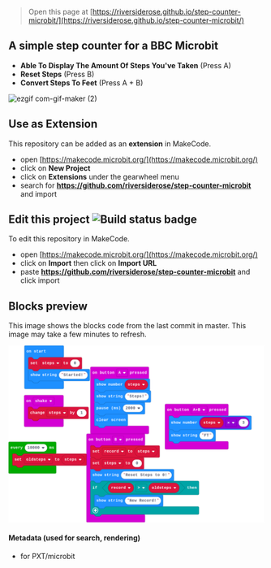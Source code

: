 
> Open this page at [https://riversiderose.github.io/step-counter-microbit/](https://riversiderose.github.io/step-counter-microbit/)

## A simple step counter for a BBC Microbit
* **Able To Display The Amount Of Steps You've Taken** (Press A)
* **Reset Steps** (Press B)
* **Convert Steps To Feet** (Press A + B)


![ezgif com-gif-maker (2)](https://user-images.githubusercontent.com/66091556/131727488-7f2c7c99-d0ca-4507-b0d8-c366665fc235.gif)
## Use as Extension

This repository can be added as an **extension** in MakeCode.

* open [https://makecode.microbit.org/](https://makecode.microbit.org/)
* click on **New Project**
* click on **Extensions** under the gearwheel menu
* search for **https://github.com/riversiderose/step-counter-microbit** and import

## Edit this project ![Build status badge](https://github.com/riversiderose/step-counter-microbit/workflows/MakeCode/badge.svg)

To edit this repository in MakeCode.

* open [https://makecode.microbit.org/](https://makecode.microbit.org/)
* click on **Import** then click on **Import URL**
* paste **https://github.com/riversiderose/step-counter-microbit** and click import

## Blocks preview

This image shows the blocks code from the last commit in master.
This image may take a few minutes to refresh.

![A rendered view of the blocks](https://github.com/riversiderose/step-counter-microbit/raw/master/.github/makecode/blocks.png)

#### Metadata (used for search, rendering)

* for PXT/microbit
<script src="https://makecode.com/gh-pages-embed.js"></script><script>makeCodeRender("{{ site.makecode.home_url }}", "{{ site.github.owner_name }}/{{ site.github.repository_name }}");</script>
